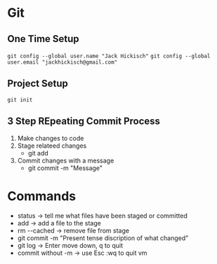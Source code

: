 # Git

## One Time Setup

`git config --global user.name "Jack Hickisch"`
`git config --global user.email "jackhickisch@gmail.com"`

## Project Setup

`git init`

## 3 Step REpeating Commit Process
1. Make changes to code
2. Stage relateed changes
    * git add
3. Commit changes with a message
    * git commit -m "Message"

# Commands

* status -> tell me what files have been staged or committed
* add -> add a file to the stage
* rm --cached -> remove file from stage
* git commit -m "Present tense discription of what changed"
* git log -> Enter move down, q to quit
* commit without -m -> use Esc :wq to quit vm